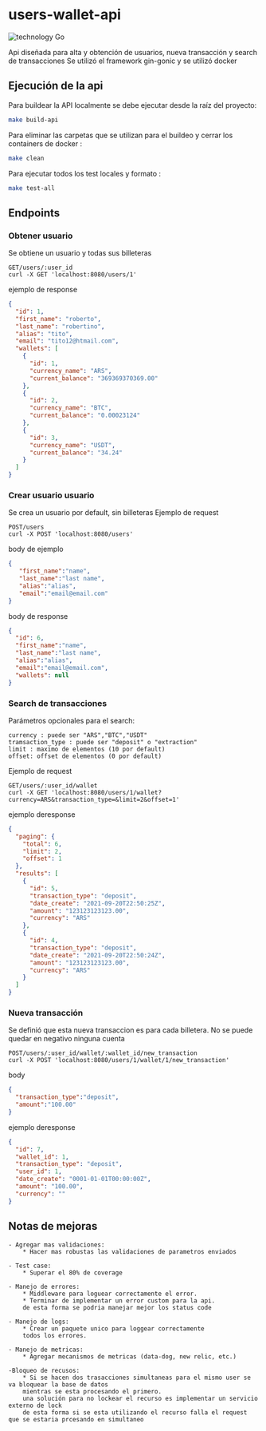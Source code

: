 # users-wallet-api
![technology Go](https://img.shields.io/badge/technology-go-blue.svg)

Api diseñada para alta y obtención de usuarios, nueva transacción y search de transacciones
Se utilizó el framework gin-gonic y se utilizó docker

## Ejecución de la api

Para buildear la API localmente se debe ejecutar desde la raíz del proyecto:

```bash
make build-api
```

Para eliminar las carpetas que se utilizan para el buildeo
y cerrar los containers de docker :

```bash
make clean
```

Para ejecutar todos los test locales y formato :

```bash
make test-all
```
## Endpoints

### Obtener usuario
Se obtiene un usuario y todas sus billeteras
```http
GET/users/:user_id
curl -X GET 'localhost:8080/users/1'
```
ejemplo de response 
```json
{
  "id": 1,
  "first_name": "roberto",
  "last_name": "robertino",
  "alias": "tito",
  "email": "tito12@htmail.com",
  "wallets": [
    {
      "id": 1,
      "currency_name": "ARS",
      "current_balance": "369369370369.00"
    },
    {
      "id": 2,
      "currency_name": "BTC",
      "current_balance": "0.00023124"
    },
    {
      "id": 3,
      "currency_name": "USDT",
      "current_balance": "34.24"
    }
  ]
}
```

### Crear usuario usuario
Se crea un usuario por default, sin billeteras
Ejemplo de request
```http
POST/users
curl -X POST 'localhost:8080/users'
```
body de ejemplo
```json
{
   "first_name":"name",
   "last_name":"last name",
   "alias":"alias",
   "email":"email@email.com"
}
```
body de response
```json
{
  "id": 6,
  "first_name":"name",
  "last_name":"last name",
  "alias":"alias",
  "email":"email@email.com",
  "wallets": null
}
```
### Search de transacciones
Parámetros opcionales para el search:

    currency : puede ser "ARS","BTC","USDT"
    tramsaction_type : puede ser "deposit" o "extraction"
    limit : maximo de elementos (10 por default)
    offset: offset de elementos (0 por default)

Ejemplo de request
```http
GET/users/:user_id/wallet
curl -X GET 'localhost:8080/users/1/wallet?currency=ARS&transaction_type=&limit=2&offset=1'
```

ejemplo deresponse
```json
{
  "paging": {
    "total": 6,
    "limit": 2,
    "offset": 1
  },
  "results": [
    {
      "id": 5,
      "transaction_type": "deposit",
      "date_create": "2021-09-20T22:50:25Z",
      "amount": "123123123123.00",
      "currency": "ARS"
    },
    {
      "id": 4,
      "transaction_type": "deposit",
      "date_create": "2021-09-20T22:50:24Z",
      "amount": "123123123123.00",
      "currency": "ARS"
    }
  ]
}
```

### Nueva transacción
Se definió que esta nueva transaccion es para cada billetera.
No se puede quedar en negativo ninguna cuenta
```http
POST/users/:user_id/wallet/:wallet_id/new_transaction
curl -X POST 'localhost:8080/users/1/wallet/1/new_transaction'
```

body 
```json
{
  "transaction_type":"deposit",
  "amount":"100.00"
}
```
ejemplo deresponse
```json
{
  "id": 7,
  "wallet_id": 1,
  "transaction_type": "deposit",
  "user_id": 1,
  "date_create": "0001-01-01T00:00:00Z",
  "amount": "100.00",
  "currency": ""
}
```
## Notas de mejoras 
    - Agregar mas validaciones:
        * Hacer mas robustas las validaciones de parametros enviados
    
    - Test case:
        * Superar el 80% de coverage

    - Manejo de errores: 
        * Middleware para loguear correctamente el error.
        * Terminar de implementar un error custom para la api.
        de esta forma se podria manejar mejor los status code
    
    - Manejo de logs:
        * Crear un paquete unico para loggear correctamente
        todos los errores.

    - Manejo de metricas:
        * Agregar mecanismos de metricas (data-dog, new relic, etc.)
    
    -Bloqueo de recusos:
        * Si se hacen dos trasacciones simultaneas para el mismo user se va bloquear la base de datos
        mientras se esta procesando el primero.
        una solución para no lockear el recurso es implementar un servicio externo de lock
        de esta forma si se esta utilizando el recurso falla el request que se estaria prcesando en simultaneo